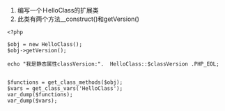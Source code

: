 1. 编写一个ＨelloClass的扩展类
2. 此类有两个方法__construct()和getVersion()


```
<?php

$obj = new HelloClass();
$obj->getVersion();

echo "我是静态属性classVersion:".  HelloClass::$classVersion .PHP_EOL;


$functions = get_class_methods($obj);
$vars = get_class_vars('HelloClass');
var_dump($functions);
var_dump($vars);
```